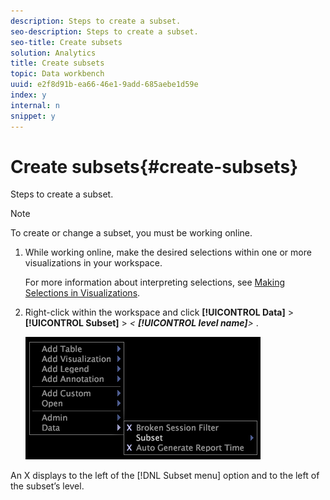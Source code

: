 ```yaml
---
description: Steps to create a subset.
seo-description: Steps to create a subset.
seo-title: Create subsets
solution: Analytics
title: Create subsets
topic: Data workbench
uuid: e2f8d91b-ea66-46e1-9add-685aebe1d59e
index: y
internal: n
snippet: y
---
```


# Create subsets{#create-subsets}

Steps to create a subset.

>[!NOTE]
>
>To create or change a subset, you must be working online.

1. While working online, make the desired selections within one or more visualizations in your workspace.

   For more information about interpreting selections, see [Making Selections in Visualizations](../../../../home/c-get-started/c-vis/c-sel-vis/c-sel-vis.md#concept-012870ec22c7476e9afbf3b8b2515746). 

1. Right-click within the workspace and click **[!UICONTROL Data]** > **[!UICONTROL Subset]** > *< **[!UICONTROL level name]**>* 
   .

   ![](assets/mnu_Subset.png)

An X displays to the left of the [!DNL Subset menu] option and to the left of the subset’s level. 
